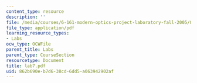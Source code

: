 ```yaml
---
content_type: resource
description: ''
file: /media/courses/6-161-modern-optics-project-laboratory-fall-2005/862b690eb7d638cd6dd5a063942902af_lab7.pdf
file_type: application/pdf
learning_resource_types:
- Labs
ocw_type: OCWFile
parent_title: Labs
parent_type: CourseSection
resourcetype: Document
title: lab7.pdf
uid: 862b690e-b7d6-38cd-6dd5-a063942902af
---
```

